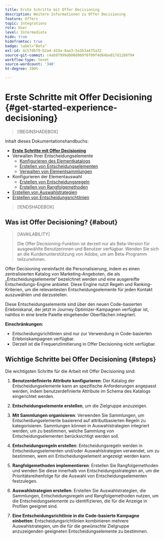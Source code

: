 ```yaml
---
title: Erste Schritte mit Offer Decisioning
description: Weitere Informationen zu Offer Decisioning
feature: Offers
topic: Integrations
role: User
level: Intermediate
hide: true
hidefromtoc: true
badge: label="Beta"
exl-id: 4c57dbf9-b2a4-42da-8aa3-5a1b3a475a32
source-git-commit: c4ab97999d000d969f6f09f4d84be017d1288f94
workflow-type: tm+mt
source-wordcount: '340'
ht-degree: 100%

---
```


# Erste Schritte mit Offer Decisioning {#get-started-experience-decisioning}

>[!BEGINSHADEBOX]

Inhalt dieses Dokumentationshandbuchs:

* **[Erste Schritte mit Offer Decisioning](gs-experience-decisioning.md)**
* Verwalten Ihrer Entscheidungselemente
   * [Konfigurieren des Elementkatalogs](catalogs.md)
   * [Erstellen von Entscheidungselementen](items.md)
   * [Verwalten von Elementsammlungen](collections.md)
* Konfigurieren der Elementauswahl
   * [Erstellen von Entscheidungsregeln](rules.md)
   * [Erstellen von Rangfolgemethoden](ranking.md)
* [Erstellen von Auswahlstrategien](selection-strategies.md)
* [Erstellen von Entscheidungsrichtlinien](create-decision.md)

>[!ENDSHADEBOX]

## Was ist Offer Decisioning? {#about}

>[!AVAILABILITY]
>
>Die Offer Decisioning-Funktion ist derzeit nur als Beta-Version für ausgewählte Benutzerinnen und Benutzer verfügbar. Wenden Sie sich an die Kundenunterstützung von Adobe, um am Beta-Programm teilzunehmen.

Offer Decisioning vereinfacht die Personalisierung, indem es einen zentralisierten Katalog von Marketing-Angeboten, die als „Entscheidungselemente“ bezeichnet werden und eine ausgereifte Entscheidungs-Engine anbietet. Diese Engine nutzt Regeln und Ranking-Kriterien, um die relevantesten Entscheidungselemente für jeden Kontakt auszuwählen und darzustellen.

Diese Entscheidungselemente sind über den neuen Code-basierten Erlebniskanal, der jetzt in Journey Optimizer-Kampagnen verfügbar ist, nahtlos in eine breite Palette eingehender Oberflächen integriert.

**Einschränkungen:**

* Entscheidungsrichtlinien sind nur zur Verwendung in Code-basierten Erlebniskampagnen verfügbar.
* Derzeit ist die Frequenzlimitierung in Offer Decisioning nicht verfügbar.

## Wichtige Schritte bei Offer Decisioning {#steps}

Die wichtigsten Schritte für die Arbeit mit Offer Decisioning sind:

1. **Benutzerdefinierte Attribute konfigurieren**: Der Katalog der Entscheidungselemente kann an spezifische Anforderungen angepasst werden, indem benutzerdefinierte Attribute im Schema des Katalogs eingerichtet werden.

1. **Entscheidungselemente erstellen**, um die Zielgruppe anzuzeigen.

1. **Mit Sammlungen organisieren**: Verwenden Sie Sammlungen, um Entscheidungselemente basierend auf attributbasierten Regeln zu kategorisieren. Sammlungen können in Auswahlstrategien integriert werden, um zu bestimmen, welche Sammlung von Entscheidungselementen berücksichtigt werden soll.

1. **Entscheidungsregeln erstellen**: Entscheidungsregeln werden in Entscheidungselementen und/oder Auswahlstrategien verwendet, um zu bestimmen, wem ein Entscheidungselement angezeigt werden kann.

1. **Rangfolgemethoden implementieren**: Erstellen Sie Rangfolgemethoden und wenden Sie diese innerhalb von Entscheidungsstrategien an, um die Prioritätsreihenfolge für die Auswahl von Entscheidungselementen festzulegen.

1. **Auswahlstrategien erstellen**: Erstellen Sie Auswahlstrategien, die Sammlungen, Entscheidungsregeln und Rangfolgemethoden nutzen, um die Entscheidungselemente zu identifizieren, die für die Anzeige in Profilen geeignet sind.

1. **Eine Entscheidungsrichtlinie in die Code-basierte Kampagne einbetten**: Entscheidungsrichtlinien kombinieren mehrere Auswahlstrategien, um die für die gewünschte Zielgruppe anzuzeigenden geeigneten Entscheidungselemente zu bestimmen.
